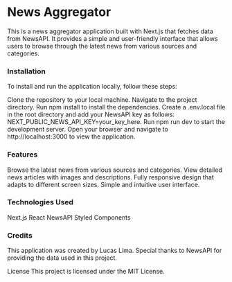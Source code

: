 # News Aggregator
This is a news aggregator application built with Next.js that fetches data from NewsAPI. It provides a simple and user-friendly interface that allows users to browse through the latest news from various sources and categories.

### Installation
To install and run the application locally, follow these steps:

Clone the repository to your local machine.
Navigate to the project directory.
Run npm install to install the dependencies.
Create a .env.local file in the root directory and add your NewsAPI key as follows: NEXT_PUBLIC_NEWS_API_KEY=your_key_here.
Run npm run dev to start the development server.
Open your browser and navigate to http://localhost:3000 to view the application.
### Features
Browse the latest news from various sources and categories.
View detailed news articles with images and descriptions.
Fully responsive design that adapts to different screen sizes.
Simple and intuitive user interface.
### Technologies Used
Next.js
React
NewsAPI
Styled Components
### Credits
This application was created by Lucas Lima. Special thanks to NewsAPI for providing the data used in this project.

License
This project is licensed under the MIT License.